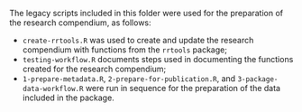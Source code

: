 The legacy scripts included in this folder were used for the preparation of the
research compendium, as follows:

- `create-rrtools.R` was used to create and update the research compendium
with functions from the `rrtools` package;
- `testing-workflow.R` documents steps used in documenting the functions
created for the research compendium;
- `1-prepare-metadata.R`, `2-prepare-for-publication.R`, and 
`3-package-data-workflow.R` were run in sequence for the preparation of the 
data included in the package.
